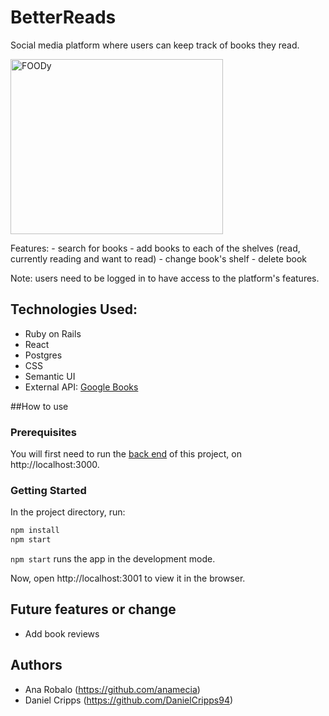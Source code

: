 # BetterReads

Social media platform where users can keep track of books they read.

<a href="http://www.youtube.com/watch?feature=player_embedded&v=xMCj48WSKLc" target="_blank"><img src="http://img.youtube.com/vi/xMCj48WSKLc/0.jpg" 
alt="FOODy" width="340" height="280"/></a>


Features: 
    - search for books 
    - add books to each of the shelves (read, currently reading and want to read)
    - change book's shelf
    - delete book 

Note: users need to be logged in to have access to the platform's features.

## Technologies Used:

 - Ruby on Rails 
 - React 
 - Postgres
 - CSS
 - Semantic UI
 - External API: [Google Books](https://developers.google.com/books)


##How to use

### Prerequisites

You will first need to run the [back end](https://github.com/anamecia/mod-4-project-back-end) of this project, on http://localhost:3000.

 ### Getting Started

 In the project directory, run:

```bash
npm install
npm start
```

`npm start` runs the app in the development mode.

Now, open http://localhost:3001 to view it in the browser.

## Future features or change

 - Add book reviews

## Authors 

- Ana Robalo (https://github.com/anamecia)
- Daniel Cripps (https://github.com/DanielCripps94)